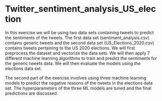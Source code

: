 # Twitter_sentiment_analysis_US_election
In this exercise we will be using two data sets containing tweets to predict the sentiments of the tweets. The first data set (sentiment_analysis.csv) contains generic tweets and the second data set (US_Elections_2020.csv) contains tweets pertaining to the US 2020 elections. We will first preprocess the dataset and vectorize the data sets. We will then apply 7 different machine learning algorithms to train and predict the sentiments for the generic tweets data. We will then evaluate the models using the elections data set.

The second part of the exercise involves using three machine learning models to predict the negative reasons of the tweets in the elections data set. The hyperparameters of the three ML models are tuned and the final predictions are discussed.
